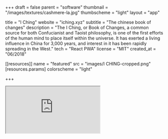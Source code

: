 +++
draft = false
parent = "software"
thumbnail = "/images/textures/cashmere-la.jpg"
thumbscheme = "light"
layout = "app"

title = "I Ching"
website = "iching.xyz"
subtitle = "The chinese book of changes"
description = "The I Ching, or Book of Changes, a common source for both Confucianist and Taoist philosophy, is one of the first efforts of the human mind to place itself within the universe. It has exerted a living influence in China for 3,000 years, and interest in it has been rapidly spreading in the West."
tech = "React PWA"
license = "MIT"
created_at = "06/2018"

[[resources]]
  name = "featured"
  src = "images/I CHING-cropped.png"
  [resources.params]
    colorscheme = "light"

+++

<div class="cellphone">
      <div class="marvel-device iphone5s black">
          <div class="top-bar"></div>
          <div class="sleep"></div>
          <div class="volume"></div>
          <div class="camera"></div>
          <div class="sensor"></div>
          <div class="speaker"></div>
          <div class="screen">
              <!-- Content goes here -->
              <iframe src="http://barrabinfc.github.io/iching/?media=small"></iframe>
          </div>
          <div class="home"></div>
          <div class="bottom-bar"></div>
      </div>
</div>
